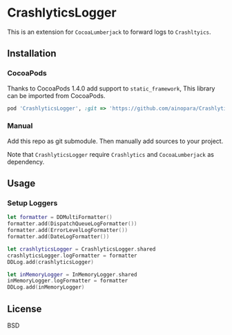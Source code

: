 # CrashlyticsLogger

This is an extension for `CocoaLumberjack` to forward logs to `Crashltyics`.

## Installation

### CocoaPods
Thanks to CocoaPods 1.4.0 add support to `static_framework`, This library can be imported from CocoaPods.

```ruby
pod 'CrashlyticsLogger', :git => 'https://github.com/ainopara/CrashlyticsLogger.git', :tag => '0.3.0'
```

### Manual
Add this repo as git submodule. Then manually add sources to your project.

Note that `CrashlyticsLogger` require `Crashlytics` and `CocoaLumberjack` as dependency.

## Usage

### Setup Loggers

```swift
let formatter = DDMultiFormatter()
formatter.add(DispatchQueueLogFormatter())
formatter.add(ErrorLevelLogFormatter())
formatter.add(DateLogFormatter())

let crashlyticsLogger = CrashlyticsLogger.shared
crashlyticsLogger.logFormatter = formatter
DDLog.add(crashlyticsLogger)

let inMemoryLogger = InMemoryLogger.shared
inMemoryLogger.logFormatter = formatter
DDLog.add(inMemoryLogger)
```

## License
BSD
